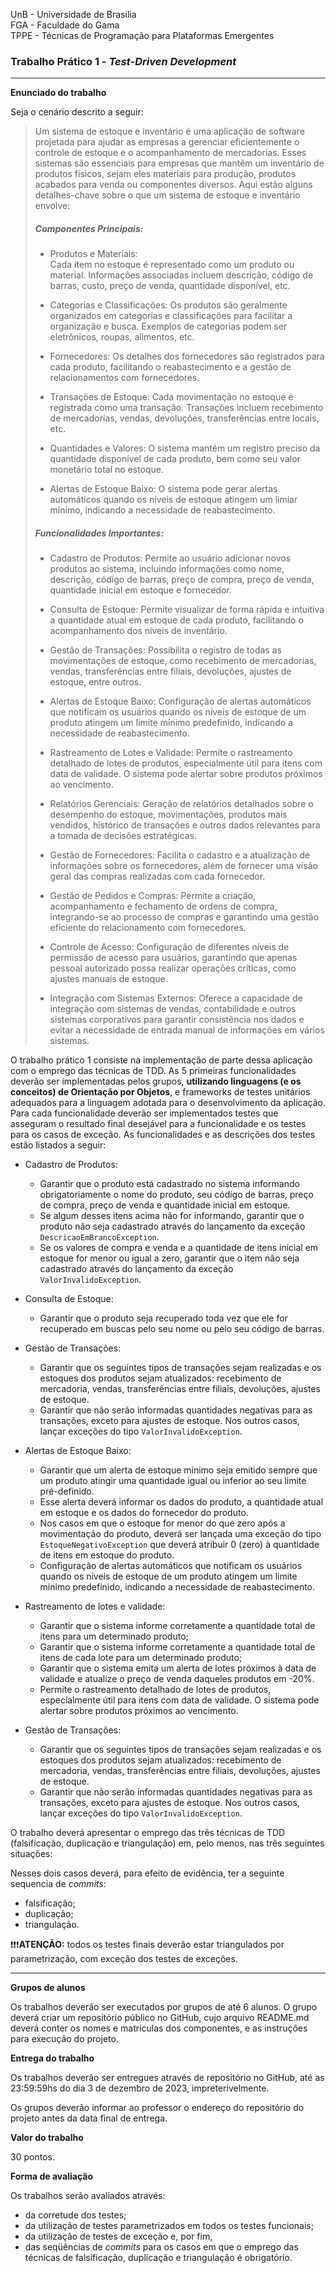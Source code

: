 UnB - Universidade de Brasilia  
FGA - Faculdade do Gama  
TPPE - Técnicas de Programação para Plataformas Emergentes  

### Trabalho Prático 1 - _Test-Driven Development_

---

**Enunciado do trabalho** 

Seja o cenário descrito a seguir: 

> Um sistema de estoque e inventário é uma aplicação de software projetada para
> ajudar as empresas a gerenciar eficientemente o controle de estoque e o
> acompanhamento de mercadorias. Esses sistemas são essenciais para empresas que
> mantêm um inventário de produtos físicos, sejam eles materiais para produção,
> produtos acabados para venda ou componentes diversos. Aqui estão alguns
> detalhes-chave sobre o que um sistema de estoque e inventário envolve:
> 
> ##### Componentes Principais:  
> 
> - Produtos e Materiais:  
> Cada item no estoque é representado como um produto ou material.  Informações
> associadas incluem descrição, código de barras, custo, preço de venda,
> quantidade disponível, etc.
> 
> - Categorias e Classificações:
> Os produtos são geralmente organizados em categorias e classificações para
> facilitar a organização e busca.  Exemplos de categorias podem ser
> eletrônicos, roupas, alimentos, etc.
> 
> - Fornecedores:
> Os detalhes dos fornecedores são registrados para cada produto, facilitando o
> reabastecimento e a gestão de relacionamentos com fornecedores.
> 
> - Transações de Estoque:
> Cada movimentação no estoque é registrada como uma transação.
> Transações incluem recebimento de mercadorias, vendas, devoluções,
> transferências entre locais, etc.
>
> - Quantidades e Valores:
> O sistema mantém um registro preciso da quantidade disponível de cada produto,
> bem como seu valor monetário total no estoque.
> 
> - Alertas de Estoque Baixo:
> O sistema pode gerar alertas automáticos quando os níveis de estoque atingem
> um limiar mínimo, indicando a necessidade de reabastecimento.
> 
> ##### Funcionalidades Importantes:
> 
> 
> - Cadastro de Produtos:
> Permite ao usuário adicionar novos produtos ao sistema, incluindo informações
> como nome, descrição, código de barras, preço de compra, preço de venda,
> quantidade inicial em estoque e fornecedor.
> 
> - Consulta de Estoque:
> Permite visualizar de forma rápida e intuitiva a quantidade atual em estoque
> de cada produto, facilitando o acompanhamento dos níveis de inventário.
> 
> - Gestão de Transações:
> Possibilita o registro de todas as movimentações de estoque, como recebimento
> de mercadorias, vendas, transferências entre filiais, devoluções, ajustes de
> estoque, entre outros.
> 
> - Alertas de Estoque Baixo:
> Configuração de alertas automáticos que notificam os usuários quando os níveis
> de estoque de um produto atingem um limite mínimo predefinido, indicando a
> necessidade de reabastecimento.
> 
> - Rastreamento de Lotes e Validade:
> Permite o rastreamento detalhado de lotes de produtos, especialmente útil para
> itens com data de validade. O sistema pode alertar sobre produtos próximos ao
> vencimento.
> 
> - Relatórios Gerenciais:
> Geração de relatórios detalhados sobre o desempenho do estoque, movimentações,
> produtos mais vendidos, histórico de transações e outros dados relevantes para
> a tomada de decisões estratégicas.
> 
> - Gestão de Fornecedores:
> Facilita o cadastro e a atualização de informações sobre os fornecedores, além
> de fornecer uma visão geral das compras realizadas com cada fornecedor.
> 
> - Gestão de Pedidos e Compras:
> Permite a criação, acompanhamento e fechamento de ordens de compra,
> integrando-se ao processo de compras e garantindo uma gestão eficiente do
> relacionamento com fornecedores.
> 
> - Controle de Acesso:
> Configuração de diferentes níveis de permissão de acesso para usuários,
> garantindo que apenas pessoal autorizado possa realizar operações críticas,
> como ajustes manuais de estoque.
> 
> - Integração com Sistemas Externos:
> Oferece a capacidade de integração com sistemas de vendas, contabilidade e
> outros sistemas corporativos para garantir consistência nos dados e evitar a
> necessidade de entrada manual de informações em vários sistemas.

O trabalho prático 1 consiste na implementação de parte dessa aplicação com o
emprego das técnicas de TDD. As 5 primeiras funcionalidades deverão ser
implementadas pelos grupos, **utilizando linguagens (e os conceitos) de
Orientação por Objetos**, e frameworks de testes unitários adequados para a
linguagem adotada para o desenvolvimento da aplicação. Para cada funcionalidade
deverão ser implementados testes que asseguram o resultado final desejável para
a funcionalidade e os testes para os casos de exceção. As funcionalidades e as
descrições dos testes estão listados a seguir: 

* Cadastro de Produtos: 
  - Garantir que o produto está cadastrado no sistema informando
    obrigatoriamente o nome do produto, seu código de barras, preço de compra, 
    preço de venda e quantidade inicial em estoque. 
  - Se algum desses itens acima não for informando, garantir que o produto não
    seja cadastrado através do lançamento da exceção `DescricaoEmBrancoException`.
  - Se os valores de compra e venda e a quantidade de itens inicial em estoque
    for menor ou igual a zero, garantir que o item não seja cadastrado através
    do lançamento da exceção `ValorInvalidoException`.  
  
* Consulta de Estoque: 
  -  Garantir que o produto seja recuperado toda vez que ele for recuperado em
     buscas pelo seu nome ou pelo seu código de barras.  

* Gestão de Transações:
  - Garantir que os seguintes tipos de transações sejam realizadas e os estoques
    dos produtos sejam atualizados: recebimento de mercadoria, vendas,
    transferências entre filiais, devoluções, ajustes de estoque. 
  - Garantir que não serão informadas quantidades negativas para as transações,
    exceto para ajustes de estoque. Nos outros casos, lançar exceções do tipo
    `ValorInvalidoException`. 

* Alertas de Estoque Baixo: 
  - Garantir que um alerta de estoque mínimo seja emitido sempre que um produto
    atingir uma quantidade igual ou inferior ao seu limite pré-definido. 
  - Esse alerta deverá informar os dados do produto, a quantidade atual em
    estoque e os dados do fornecedor do produto. 
  - Nos casos em que o estoque for menor do que zero após a movimentação do
    produto, deverá ser lançada uma exceção do tipo `EstoqueNegativoException`
    que deverá atribuir 0 (zero) à quantidade de itens em estoque do produto.
  - Configuração de alertas automáticos que notificam os usuários quando os     níveis de estoque de um produto atingem um limite mínimo predefinido, indicando a necessidade de reabastecimento.

* Rastreamento de lotes e validade: 
  - Garantir que o sistema informe corretamente a quantidade total de itens para
    um determinado produto; 
  - Garantir que o sistema informe corretamente a quantidade total de itens de
    cada lote para um determinado produto; 
  - Garantir que o sistema emita um alerta de lotes próximos à data de validade
    e atualize o preço de venda daqueles produtos em -20%.
  - Permite o rastreamento detalhado de lotes de produtos, especialmente útil para itens com data de validade. O sistema pode alertar sobre produtos próximos ao vencimento.

* Gestão de Transações:
  - Garantir que os seguintes tipos de transações sejam realizadas e os estoques dos produtos sejam atualizados: recebimento de mercadoria, vendas, transferências entre filiais, devoluções, ajustes de estoque. 
  - Garantir que não serão informadas quantidades negativas para as transações,
    exceto para ajustes de estoque. Nos outros casos, lançar exceções do tipo
`ValorInvalidoException`. 

O trabalho deverá apresentar o emprego das três técnicas de TDD (falsificação,
duplicação e triangulação) em, pelo menos, nas três seguintes situações: 


Nesses dois casos deverá, para efeito de evidência, ter a seguinte sequencia de
_commits_:
* falsificação; 
* duplicação; 
* triangulação.


:exclamation::exclamation::exclamation:**ATENÇÃO:** todos os testes finais
deverão estar triangulados por parametrização, com exceção dos testes de
exceções.

---

**Grupos de alunos**

Os trabalhos deverão ser executados por grupos de até 6 alunos. O grupo deverá
criar um repositório público no GitHub, cujo arquivo README.md deverá conter os
nomes e matrículas dos componentes, e as instruções para execução do projeto.

**Entrega do trabalho**

Os trabalhos deverão ser entregues através de repositório no GitHub, até as
23:59:59hs do dia 3 de dezembro de 2023, impreterivelmente. 

Os grupos deverão informar ao professor o endereço do repositório do projeto
antes da data final de entrega. 

**Valor do trabalho**

30 pontos. 

**Forma de avaliação**

Os trabalhos serão avaliados através:

- da corretude dos testes;
- da utilização de testes parametrizados em todos os testes funcionais; 
- da utilização de testes de exceção e, por fim, 
- das seqüências de _commits_ para os casos em que o emprego das técnicas de
  falsificação, duplicação e triangulação é obrigatório.